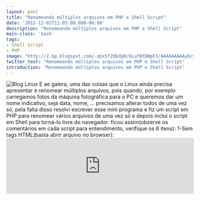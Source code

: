 ```yaml
---
layout: post
title: "Renomeando múltiplos arquivos em PHP e Shell Script"
date: '2012-12-02T11:05:00.000-08:00'
description: "Renomeando múltiplos arquivos em PHP e Shell Script"
main-class: 'bash'
tags:
- Shell Script
- PHP
image: "http://2.bp.blogspot.com/-qUx5f2Qbdg0/ULufBtDWpFI/AAAAAAAAAy0/yIb6hciVLFY/s72-c/arquivos-php-shell.gif"
twitter_text: "Renomeando múltiplos arquivos em PHP e Shell Script"
introduction: "Renomeando múltiplos arquivos em PHP e Shell Script"
---
```

![Blog Linux](http://2.bp.blogspot.com/-qUx5f2Qbdg0/ULufBtDWpFI/AAAAAAAAAy0/yIb6hciVLFY/s320/arquivos-php-shell.gif "Blog Linux")
E ae galera, uma das coisas que o Linux ainda precisa apresentar é renomear múltiplos arquivos, pois quando, por exemplo carregamos fotos da máquina fotográfica para o PC e queremos dar um nome indicativo, seja data, nome, ... precisamos alterar todos de uma vez só, pela falta disso resolvi escrever esse mini programa e fiz um script em PHP para renomear vários arquivos de uma vez só e depois inclui o script em Shell para torná-lo livre do navegador. ficou assim(observe os comentários em cada script para entendimento, verifique os 6 itens): 
1-Sem tags HTML(basta abrir arquivo no browser): <iframe src="http://pastebin.com/raw/9Br3seFj" style="border:none;width:100%;"><iframe>
2-Com HTML e botão de gerar renomeamento(nesse modo já há a opção de um nome padrão mais a numeração dos arquivos, ex.: NiverEric01.jpg, NiverEric02.jpg...), nesse não há comentários, pois é praticamente igual ao anterior só acrescentado as tags HTML e o IF do POST: <iframe src="http://pastebin.com/raw/XNX1bh6r" style="border:none;width:100%;"><iframe>
3-Depois inclui Shell Script Nele: <iframe src="http://pastebin.com/raw/0eaurH9Q" style="border:none;width:100%;"><iframe>
4-Para deixar no terminal:
 4.1 - torne-o executável: {% highlight bash %}
$ chmod +x renomear
{% endhighlight %} 
4.1 - como root copie para pasta binaria do usuário:  {% highlight bash %}
# cp renomear /usr/bin/
{% endhighlight %} 
5-Usabilidade:
 5.1- basta entrar na pasta que contém os arquivos que vc deseja renomear de uma vez só, Ex.:  {% highlight bash %}
$ cd /home/$USER/Aniversario/
{% endhighlight %} 
5.1 - Agora basta escrever o nome do programa e passar o parâmetro ou não, Exemplos:
  5.1.1 - Sem parâmetro:   {% highlight bash %}
$ renomear
{% endhighlight %}  
5.1.2 - Com parâmetro:
  {% highlight bash %}
$ renomear NiverEric
{% endhighlight %}
Haverá continuação de melhorias, aguardem, mas por enquanto é só!
